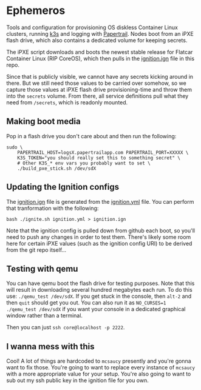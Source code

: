 # Ephemeros

Tools and configuration for provisioning OS diskless Container Linux clusters,
running [k3s](https://k3s.io) and logging with
[Papertrail](https://papertrail.com). Nodes boot from an iPXE flash drive,
which also contains a dedicated volume for keeping secrets.

The iPXE script downloads and boots the newest stable release for Flatcar
Container Linux (RIP CoreOS), which then pulls in the
[ignition.ign](ignition.ign) file in this repo.

Since that is publicly visible, we cannot have any secrets kicking around in
there. But we still need those values to be carried over somehow, so we capture
those values at iPXE flash drive provisioning-time and throw them into the
`secrets` volume. From there, all service definitions pull what they need from
`/secrets`, which is readonly mounted.

## Making boot media

Pop in a flash drive you don't care about and then run the following:

```shell
sudo \
    PAPERTRAIL_HOST=logsX.papertrailapp.com PAPERTRAIL_PORT=XXXXX \
    K3S_TOKEN="you should really set this to something secret" \
    # Other K3S_* env vars you probably want to set \
    ./build_pxe_stick.sh /dev/sdX
```

## Updating the Ignition configs

The [ignition.ign](ignition.ign) file is generated from the
[ignition.yml](ignition.yml) file. You can perform that tranformation with
the following:

```shell
bash ./ignite.sh ignition.yml > ignition.ign
```

Note that the ignition config is pulled down from github each boot, so you'll
need to push any changes in order to test them. There's likely some room here
for certain iPXE values (such as the ignition config URI) to be derived from
the git repo itself...

## Testing with qemu

You can have qemu boot the flash drive for testing purposes. Note that this
will result in downloading several hundred megabytes each run. To do this use:
`./qemu_test /dev/sdX`. If you get stuck in the console, then `alt-2` and then
`quit` should get you out. You can also run it as `NO_CURSES=1 ./qemu_test
/dev/sdX` if you want your console in a dedicated graphical window rather than
a terminal.

Then you can just `ssh core@localhost -p 2222`.

## I wanna mess with this

Cool! A lot of things are hardcoded to `mcsaucy` presently and you're gonna
want to fix those. You're going to want to replace every instance of `mcsaucy`
with a more appropriate value for your setup. You're also going to want to sub
out my ssh public key in the ignition file for you own.
